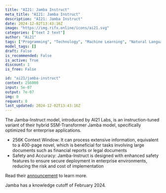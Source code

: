 ```yaml
---
title: "AI21: Jamba Instruct"
meta_title: "AI21: Jamba Instruct"
description: "AI21: Jamba Instruct"
date: 2024-12-02T13:43:16Z
image: "https://img.rifx.online/icons/ai21.svg"
categories: ["text 2 text"]
author: "Ai21"
tags: ["Programming", "Technology", "Machine Learning", "Natural Language Processing", "Chatbots"]
model_tags: []
draft: False
is_recommended: False
is_active: True
discount: 1
is_free: False

id: "ai21/jamba-instruct"
context: 256000
input: 5e-07
output: 7e-07
img: 0
request: 0
last_updated: 2024-12-02T13:43:16Z
---
```


The Jamba-Instruct model, introduced by AI21 Labs, is an instruction-tuned variant of their hybrid SSM-Transformer Jamba model, specifically optimized for enterprise applications.

- 256K Context Window: It can process extensive information, equivalent to a 400-page novel, which is beneficial for tasks involving large documents such as financial reports or legal documents
- Safety and Accuracy: Jamba-Instruct is designed with enhanced safety features to ensure secure deployment in enterprise environments, reducing the risk and cost of implementation

Read their [announcement](https://www.ai21.com/blog/announcing-jamba) to learn more.

Jamba has a knowledge cutoff of February 2024.

